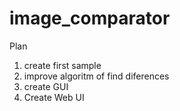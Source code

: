 # image_comparator

Plan

1. create first sample
2. improve algoritm of find diferences
3. create GUI
4. Create Web UI
